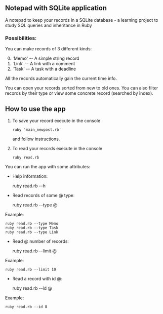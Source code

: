 
## Notepad with SQLite application

A notepad to keep your records in a SQLite database - a learning project to study SQL queries and inheritance in Ruby

### Possibilities:

You can make records of 3 different kinds:

0.  'Memo' -- A simple string record
1.  'Link' -- A link with a comment
2.  'Task' -- A task with a deadline

All the records automatically gain the current time info.

You can open your records sorted from new to old ones. You can also filter records by their type or view some concrete record (searched by index).


## How to use the app

 1. To save your record execute in the console
    
        ruby 'main_newpost.rb'
    
     and follow instructions.

 

 1. To read your records execute in the console
    
        ruby read.rb

You can run the app with some attributes:

 - Help information:

    ruby read.rb --h

 - Read records of some @ type:

    ruby read.rb --type @

Example:

    ruby read.rb --type Memo  
    ruby read.rb --type Task  
    ruby read.rb --type Link 
    
 - Read @ number of records:

    ruby read.rb --limit @  

Example:

    ruby read.rb --limit 10  

 - Read a record with id @:

    ruby read.rb --id @

Example:

    ruby read.rb --id 8 
